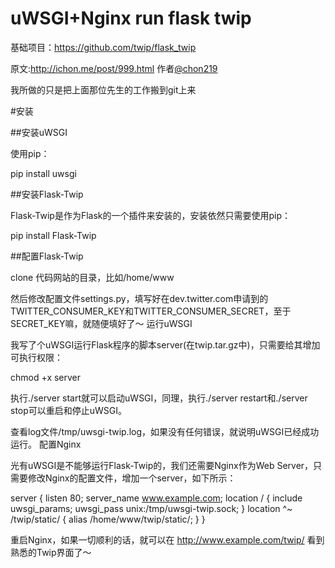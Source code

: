 uWSGI+Nginx run flask twip
==========

基础项目：https://github.com/twip/flask_twip

原文:http://ichon.me/post/999.html
作者[@chon219](https://twitter.com/#!/chon219)

我所做的只是把上面那位先生的工作搬到git上来

#安装

##安装uWSGI

使用pip：

pip install uwsgi

##安装Flask-Twip

Flask-Twip是作为Flask的一个插件来安装的，安装依然只需要使用pip：

pip install Flask-Twip

##配置Flask-Twip

clone 代码网站的目录，比如/home/www

然后修改配置文件settings.py，填写好在dev.twitter.com申请到的TWITTER_CONSUMER_KEY和TWITTER_CONSUMER_SECRET，至于SECRET_KEY嘛，就随便填好了～ 运行uWSGI

我写了个uWSGI运行Flask程序的脚本server(在twip.tar.gz中)，只需要给其增加可执行权限：

chmod +x server

执行./server start就可以启动uWSGI，同理，执行./server restart和./server stop可以重启和停止uWSGI。

查看log文件/tmp/uwsgi-twip.log，如果没有任何错误，就说明uWSGI已经成功运行。 配置Nginx

光有uWSGI是不能够运行Flask-Twip的，我们还需要Nginx作为Web Server，只需要修改Nginx的配置文件，增加一个server，如下所示：

server
{
    listen 80;
    server_name www.example.com;
    location /
        {
            include     uwsgi_params;
            uwsgi_pass  unix:/tmp/uwsgi-twip.sock;
        }
    location ^~ /twip/static/ 
        {
            alias /home/www/twip/static/;
        }
}

重启Nginx，如果一切顺利的话，就可以在 http://www.example.com/twip/ 看到熟悉的Twip界面了～